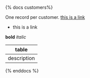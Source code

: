 {% docs customers%}

One record per customer.
[this is a link](google.com)

* this is a link

**bold** _italic_

|table|
|-----|
|description|


{% enddocs %}
